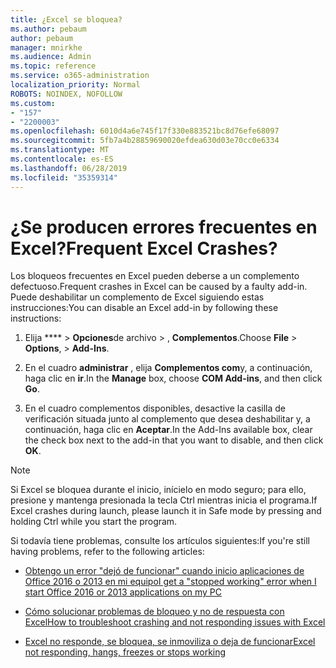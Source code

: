 ```yaml
---
title: ¿Excel se bloquea?
ms.author: pebaum
author: pebaum
manager: mnirkhe
ms.audience: Admin
ms.topic: reference
ms.service: o365-administration
localization_priority: Normal
ROBOTS: NOINDEX, NOFOLLOW
ms.custom:
- "157"
- "2200003"
ms.openlocfilehash: 6010d4a6e745f17f330e883521bc8d76efe68097
ms.sourcegitcommit: 5fb7a4b28859690020efdea630d03e70cc0e6334
ms.translationtype: MT
ms.contentlocale: es-ES
ms.lasthandoff: 06/28/2019
ms.locfileid: "35359314"
---
```

# <a name="frequent-excel-crashes"></a><span data-ttu-id="8e1d0-102">¿Se producen errores frecuentes en Excel?</span><span class="sxs-lookup"><span data-stu-id="8e1d0-102">Frequent Excel Crashes?</span></span>

<span data-ttu-id="8e1d0-103">Los bloqueos frecuentes en Excel pueden deberse a un complemento defectuoso.</span><span class="sxs-lookup"><span data-stu-id="8e1d0-103">Frequent crashes in Excel can be caused by a faulty add-in.</span></span> <span data-ttu-id="8e1d0-104">Puede deshabilitar un complemento de Excel siguiendo estas instrucciones:</span><span class="sxs-lookup"><span data-stu-id="8e1d0-104">You can disable an Excel add-in by following these instructions:</span></span>
  
1. <span data-ttu-id="8e1d0-105">Elija \*\*\*\* \> **Opciones**de archivo \> , **Complementos**.</span><span class="sxs-lookup"><span data-stu-id="8e1d0-105">Choose **File** \> **Options**, \> **Add-Ins**.</span></span>

2. <span data-ttu-id="8e1d0-106">En el cuadro **administrar** , elija **Complementos com**y, a continuación, haga clic en **ir**.</span><span class="sxs-lookup"><span data-stu-id="8e1d0-106">In the **Manage** box, choose **COM Add-ins**, and then click **Go**.</span></span>

3. <span data-ttu-id="8e1d0-107">En el cuadro complementos disponibles, desactive la casilla de verificación situada junto al complemento que desea deshabilitar y, a continuación, haga clic en **Aceptar**.</span><span class="sxs-lookup"><span data-stu-id="8e1d0-107">In the Add-Ins available box, clear the check box next to the add-in that you want to disable, and then click **OK**.</span></span>

> [!NOTE]
> <span data-ttu-id="8e1d0-108">Si Excel se bloquea durante el inicio, inícielo en modo seguro; para ello, presione y mantenga presionada la tecla Ctrl mientras inicia el programa.</span><span class="sxs-lookup"><span data-stu-id="8e1d0-108">If Excel crashes during launch, please launch it in Safe mode by pressing and holding Ctrl while you start the program.</span></span>
  
<span data-ttu-id="8e1d0-109">Si todavía tiene problemas, consulte los artículos siguientes:</span><span class="sxs-lookup"><span data-stu-id="8e1d0-109">If you're still having problems, refer to the following articles:</span></span>
  
- [<span data-ttu-id="8e1d0-110">Obtengo un error "dejó de funcionar" cuando inicio aplicaciones de Office 2016 o 2013 en mi equipo</span><span class="sxs-lookup"><span data-stu-id="8e1d0-110">I get a "stopped working" error when I start Office 2016 or 2013 applications on my PC</span></span>](https://support.office.com/article/52bd7985-4e99-4a35-84c8-2d9b8301a2fa.aspx)

- [<span data-ttu-id="8e1d0-111">Cómo solucionar problemas de bloqueo y no de respuesta con Excel</span><span class="sxs-lookup"><span data-stu-id="8e1d0-111">How to troubleshoot crashing and not responding issues with Excel</span></span>](https://support.microsoft.com/help/2758592/how-to-troubleshoot-crashing-and-not-responding-issues-with-excel)

- [<span data-ttu-id="8e1d0-112">Excel no responde, se bloquea, se inmoviliza o deja de funcionar</span><span class="sxs-lookup"><span data-stu-id="8e1d0-112">Excel not responding, hangs, freezes or stops working</span></span>](https://support.office.com/article/37e7d3c9-9e84-40bf-a805-4ca6853a1ff4.aspx)
